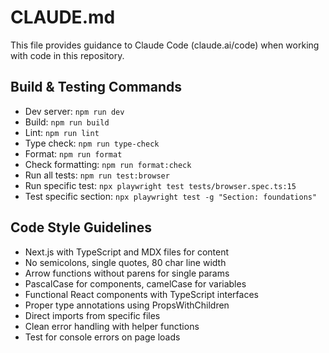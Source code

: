 # CLAUDE.md

This file provides guidance to Claude Code (claude.ai/code) when working with code in this repository.

## Build & Testing Commands
- Dev server: `npm run dev`
- Build: `npm run build`
- Lint: `npm run lint` 
- Type check: `npm run type-check`
- Format: `npm run format`
- Check formatting: `npm run format:check`
- Run all tests: `npm run test:browser`
- Run specific test: `npx playwright test tests/browser.spec.ts:15`
- Test specific section: `npx playwright test -g "Section: foundations"`

## Code Style Guidelines
- Next.js with TypeScript and MDX files for content
- No semicolons, single quotes, 80 char line width
- Arrow functions without parens for single params
- PascalCase for components, camelCase for variables
- Functional React components with TypeScript interfaces
- Proper type annotations using PropsWithChildren
- Direct imports from specific files
- Clean error handling with helper functions
- Test for console errors on page loads